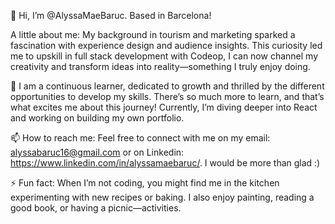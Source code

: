 👋 Hi, I’m @AlyssaMaeBaruc. Based in Barcelona!

A little about me:
My background in tourism and marketing sparked a fascination with experience design and audience insights. This curiosity led me to upskill in full stack development with Codeop, I can now channel my creativity and transform ideas into reality—something I truly enjoy doing.

🌱 I am a continuous learner, dedicated to growth and thrilled by the different opportunities to develop my skills. There’s so much more to learn, and that’s what excites me about this journey! Currently, I’m diving deeper into React and working on building my own portfolio.

📫 How to reach me:
Feel free to connect with me on my email: alyssabaruc16@gmail.com or on Linkedin: https://www.linkedin.com/in/alyssamaebaruc/. I would be more than glad :)

⚡ Fun fact: When I’m not coding, you might find me in the kitchen experimenting with new recipes or baking. I also enjoy painting, reading a good book, or having a picnic—activities.




